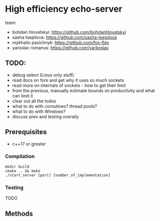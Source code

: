 # High efficiency echo-server
team:
- bohdan hlovatskyi: https://github.com/bohdanhlovatskyi
- sasha tsepilova: https://github.com/sasha-tsepilova
- mykhailo pasichnyk: https://github.com/fox-flex
- yaroslav romanus: https://github.com/yarkoslav

## TODO:
- debug select (Linux only stuff)
- read docs on fork and get why it uses so much sockets
- read more on internals of sockets - how to get their limit
- from the previous, manually estimate bounds on productivity and what can limit it
- clear out all the todos  
- what to do with coroutines? thread pools?
- what to do with Windows? 
- discuss prev and testing overally

## Prerequisites

- c++17 or greater

### Compilation

```shell
mkdir build
cmake .. && make
./start_server [port] [number_of_implementation]
```

### Testing

TODO

## Methods

